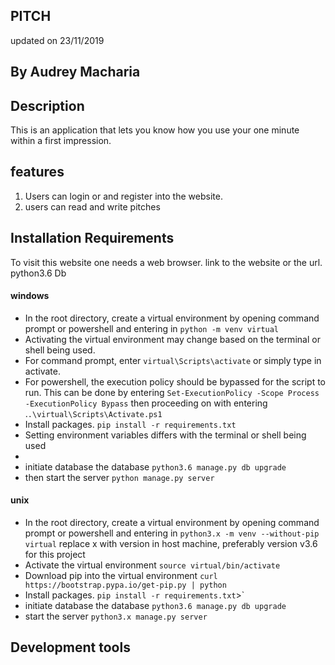 ## PITCH
updated on 23/11/2019

## By Audrey Macharia

## Description
This is an application that lets you know how you use your one minute within a first impression.

## features

1. Users can login or and register into the website.
2. users can read and write pitches

## Installation Requirements
To visit this website one needs a web browser.
link to the website or the url.
python3.6
Db

#### windows
* In the root directory, create a virtual environment by opening command prompt or powershell and entering in `python -m venv virtual`
* Activating the virtual environment may change based on the terminal or shell being used.
* For command prompt, enter `virtual\Scripts\activate` or simply type in activate.
* For powershell, the execution policy should be bypassed for the script to run. This can be done by entering `Set-ExecutionPolicy -Scope Process -ExecutionPolicy Bypass` then proceeding on with entering .`.\virtual\Scripts\Activate.ps1`
* Install packages. `pip install -r requirements.txt`
* Setting environment variables differs with the terminal or shell being used
* 
* initiate database the database `python3.6 manage.py db upgrade`
* then start the server `python manage.py server`

#### unix

* In the root directory, create a virtual environment by opening command prompt or powershell and entering in `python3.x -m venv --without-pip virtual` replace x with version in host machine, preferably version v3.6 for this project
* Activate the virtual environment `source virtual/bin/activate`
* Download pip into the virtual environment `curl https://bootstrap.pypa.io/get-pip.py | python`
* Install packages. `pip install -r requirements.txt`>`
* initiate database the database `python3.6 manage.py db upgrade`
* start the server `python3.x manage.py server`

## Development tools